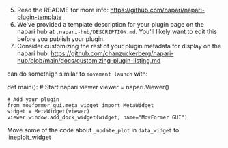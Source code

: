 5. Read the README for more info: https://github.com/napari/napari-plugin-template
6. We've provided a template description for your plugin page on the napari hub at `.napari-hub/DESCRIPTION.md`.
You'll likely want to edit this before you publish your plugin.
7. Consider customizing the rest of your plugin metadata for display on the napari hub:
https://github.com/chanzuckerberg/napari-hub/blob/main/docs/customizing-plugin-listing.md


can do somethign similar to `movement launch` with:

def main():
    # Start napari viewer
    viewer = napari.Viewer()
    
    # Add your plugin
    from movformer_gui.meta_widget import MetaWidget
    widget = MetaWidget(viewer)
    viewer.window.add_dock_widget(widget, name="MovFormer GUI")




Move some of the code about `_update_plot` in `data_widget` to lineploit_widget